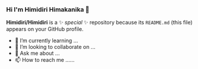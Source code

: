 ### Hi I'm Himidiri Himakanika 👋

**Himidiri/Himidiri** is a ✨ _special_ ✨ repository because its `README.md` (this file) appears on your GitHub profile.

- 🌱 I’m currently learning ...
- 👯 I’m looking to collaborate on ...
- 💬 Ask me about ...
- 📫 How to reach me ......

